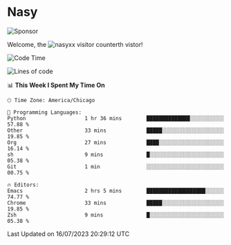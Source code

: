 # Nasy

<!--
<p align="center">
<img height="200" src="https://github-readme-stats.vercel.app/api?username=nasyxx&count_private=true&show_icons=true&theme=dracula&include_all_commits=true"/>
<img height="200" src="https://github-readme-stats.vercel.app/api/top-langs/?username=nasyxx&theme=dracula&hide=html,jupyter+notebook&count_private=true&show_icons=true"/>
</p>

  
----------------
-->

![Sponsor](https://img.shields.io/static/v1.svg?label=Sponsor&message=%E2%9D%A4&logo=GitHub&style=flat&color=pink)
 
Welcome, the ![nasyxx visitor counter](https://count.getloli.com/get/@nasyxx?theme=rule34)th vistor!
 
<!--START_SECTION:waka-->
![Code Time](http://img.shields.io/badge/Code%20Time-3%2C598%20hrs%2016%20mins-blue)

![Lines of code](https://img.shields.io/badge/From%20Hello%20World%20I%27ve%20Written-6.3%20million%20lines%20of%20code-blue)

📊 **This Week I Spent My Time On** 

```text
🕑︎ Time Zone: America/Chicago

💬 Programming Languages: 
Python                   1 hr 36 mins        ██████████████░░░░░░░░░░░   57.88 % 
Other                    33 mins             █████░░░░░░░░░░░░░░░░░░░░   19.85 % 
Org                      27 mins             ████░░░░░░░░░░░░░░░░░░░░░   16.14 % 
sh                       9 mins              █░░░░░░░░░░░░░░░░░░░░░░░░   05.38 % 
Git                      1 min               ░░░░░░░░░░░░░░░░░░░░░░░░░   00.75 % 

🔥 Editors: 
Emacs                    2 hrs 5 mins        ███████████████████░░░░░░   74.77 % 
Chrome                   33 mins             █████░░░░░░░░░░░░░░░░░░░░   19.85 % 
Zsh                      9 mins              █░░░░░░░░░░░░░░░░░░░░░░░░   05.38 % 
```


 Last Updated on 16/07/2023 20:29:12 UTC
<!--END_SECTION:waka-->

<!-- ![visitors](https://visitor-badge.laobi.icu/badge?page_id=nasyxx.nasyxx) -->
